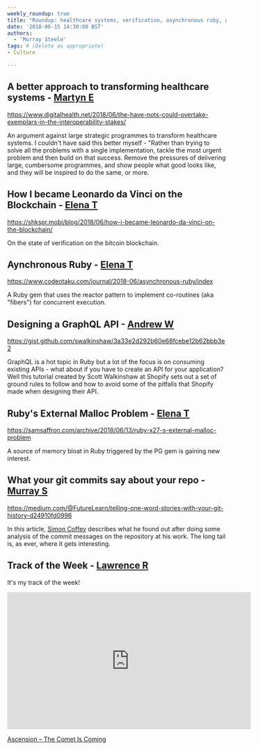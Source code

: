 ```yaml
---
weekly_roundup: true
title: "Roundup: healthcare systems, verification, asynchronous ruby, graphql, malloc problems, git commits"
date: '2018-06-15 14:30:00 BST'
authors:
  - 'Murray Steele'
tags: # (Delete as appropriate)
- Culture

---
```


## A better approach to transforming healthcare systems - [Martyn E](/team#martyn-evans)

https://www.digitalhealth.net/2018/06/the-have-nots-could-overtake-exemplars-in-the-interoperability-stakes/

An argument against large strategic programmes to transform healthcare systems.
I couldn't have said this better myself - "Rather than trying to solve all the
problems with a single implementation, tackle the most urgent problem and then
build on that success. Remove the pressures of delivering large, cumbersome
programmes, and show people what good looks like, and they will be inspired to
do the same, or more.

## How I became Leonardo da Vinci on the Blockchain - [Elena T](/team#elena-tanasoiu)

https://shkspr.mobi/blog/2018/06/how-i-became-leonardo-da-vinci-on-the-blockchain/

On the state of verification on the bitcoin blockchain.

## Aynchronous Ruby - [Elena T](/team#elena-tanasoiu)

https://www.codeotaku.com/journal/2018-06/asynchronous-ruby/index

A Ruby gem that uses the reactor pattern to implement co-routines
(aka "fibers") for concurrent execution.

## Designing a GraphQL API - [Andrew W](/team#andrew-white)

https://gist.github.com/swalkinshaw/3a33e2d292b60e68fcebe12b62bbb3e2

GraphQL is a hot topic in Ruby but a lot of the focus is on consuming existing
APIs - what about if you have to create an API for your application? Well this
tutorial created by Scott Walkinshaw at Shopify sets out a set of ground rules
to follow and how to avoid some of the pitfalls that Shopify made when designing
their API.

## Ruby's External Malloc Problem - [Elena T](/team#elena-tanasoiu)

https://samsaffron.com/archive/2018/06/13/ruby-x27-s-external-malloc-problem

A source of memory bloat in Ruby triggered by the PG gem is gaining new
interest.

## What your git commits say about your repo - [Murray S](/team#murray-steele)

https://medium.com/@FutureLearn/telling-one-word-stories-with-your-git-history-d24910fd0996

In this article, [Simon Coffey](https://twitter.com/urbanautomaton) describes
what he found out after doing some analysis of the commit messages on the
repository at his work.  The long tail is, as ever, where it gets interesting.

## Track of the Week - [Lawrence R](/team#lawrence-richards)

It's my track of the week!

<iframe width="560" height="315" src="https://www.youtube.com/embed/Srz6KfjRpcM" frameborder="0" allowfullscreen></iframe>

[Ascension – The Comet Is Coming](https://www.youtube.com/watch?v=Srz6KfjRpcM)
